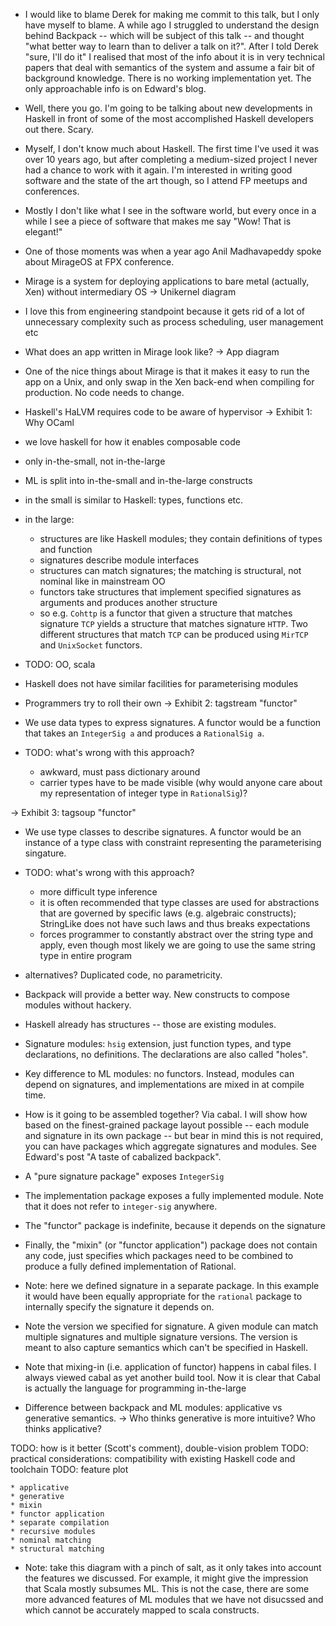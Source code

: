* I would like to blame Derek for making me commit to this talk, but I only have myself to blame. A while ago I struggled to understand the design behind Backpack -- which will be subject of this talk -- and thought "what better way to learn than to deliver a talk on it?". After I told Derek "sure, I'll do it" I realised that most of the info about it is in very technical papers that deal with semantics of the system and assume a fair bit of background knowledge. There is no working implementation yet. The only approachable info is on Edward's blog.
* Well, there you go. I'm going to be talking about new developments in Haskell in front of some of the most accomplished Haskell developers out there. Scary.
* Myself, I don't know much about Haskell. The first time I've used it was over 10 years ago, but after completing a medium-sized project I never had a chance to work with it again. I'm interested in writing good software and the state of the art though, so I attend FP meetups and conferences.
* Mostly I don't like what I see in the software world, but every once in a while I see a piece of software that makes me say "Wow! That is elegant!"
* One of those moments was when a year ago Anil Madhavapeddy spoke about MirageOS at FPX conference.
* Mirage is a system for deploying applications to bare metal (actually, Xen) without intermediary OS
-> Unikernel diagram
* I love this from engineering standpoint because it gets rid of a lot of unnecessary complexity such as process scheduling, user management etc
* What does an app written in Mirage look like?
-> App diagram
* One of the nice things about Mirage is that it makes it easy to run the app on a Unix, and only swap in the Xen back-end when compiling for production. No code needs to change.
* Haskell's HaLVM requires code to be aware of hypervisor
-> Exhibit 1: Why OCaml

* we love haskell for how it enables composable code
* only in-the-small, not in-the-large
* ML is split into in-the-small and in-the-large constructs
* in the small is similar to Haskell: types, functions etc.
* in the large:
    * structures are like Haskell modules; they contain definitions of types and function
    * signatures describe module interfaces
    * structures can match signatures; the matching is structural, not nominal like in mainstream OO
    * functors take structures that implement specified signatures as arguments and produces another structure
    * so e.g. `Cohttp` is a functor that given a structure that matches signature `TCP` yields a structure that matches signature `HTTP`. Two different structures that match `TCP` can be produced using `MirTCP` and `UnixSocket` functors.
* TODO: OO, scala
* Haskell does not have similar facilities for parameterising modules
* Programmers try to roll their own
-> Exhibit 2: tagstream "functor"
* We use data types to express signatures. A functor would be a function that takes an `IntegerSig a` and produces a `RationalSig a`.
* TODO: what's wrong with this approach?
    * awkward, must pass dictionary around
    * carrier types have to be made visible (why would anyone care about my representation of integer type in `RationalSig`)?

-> Exhibit 3: tagsoup "functor"
* We use type classes to describe signatures. A functor would be an instance of a type class with constraint representing the parameterising singature.
* TODO: what's wrong with this approach?
    * more difficult type inference
    * it is often recommended that type classes are used for abstractions that are governed by specific laws (e.g. algebraic constructs); StringLike does not have such laws and thus breaks expectations
    * forces programmer to constantly abstract over the string type and apply, even though most likely we are going to use the same string type in entire program
* alternatives? Duplicated code, no parametricity.

* Backpack will provide a better way. New constructs to compose modules without hackery.
* Haskell already has structures -- those are existing modules.
* Signature modules: `hsig` extension, just function types, and type declarations, no definitions. The declarations are also called "holes".
* Key difference to ML modules: no functors. Instead, modules can depend on signatures, and implementations are mixed in at compile time.
* How is it going to be assembled together? Via cabal. I will show how based on the finest-grained package layout possible -- each module and signature in its own package -- but bear in mind this is not required, you can have packages which aggregate signatures and modules. See Edward's post "A taste of cabalized backpack".
* A "pure signature package" exposes `IntegerSig`
* The implementation package exposes a fully implemented module. Note that it does not refer to `integer-sig` anywhere.
* The "functor" package is indefinite, because it depends on the signature
* Finally, the "mixin" (or "functor application") package does not contain any code, just specifies which packages need to be combined to produce a fully defined implementation of Rational.
* Note: here we defined signature in a separate package. In this example it would have been equally appropriate for the `rational` package to internally specify the signature it depends on.
* Note the version we specified for signature. A given module can match multiple signatures and multiple signature versions. The version is meant to also capture semantics which can't be specified in Haskell.
* Note that mixing-in (i.e. application of functor) happens in cabal files. I always viewed cabal as yet another build tool. Now it is clear that Cabal is actually the language for programming in-the-large
* Difference between backpack and ML modules: applicative vs generative semantics.
-> Who thinks generative is more intuitive? Who thinks applicative?

TODO: how is it better (Scott's comment), double-vision problem
TODO: practical considerations: compatibility with existing Haskell code and toolchain
TODO: feature plot

    * applicative
    * generative
    * mixin
    * functor application
    * separate compilation
    * recursive modules
    * nominal matching
    * structural matching

* Note: take this diagram with a pinch of salt, as it only takes into account the features we discussed. For example, it might give the impression that Scala mostly subsumes ML. This is not the case, there are some more advanced features of ML modules that we have not disucssed and which cannot be accurately mapped to scala constructs.

